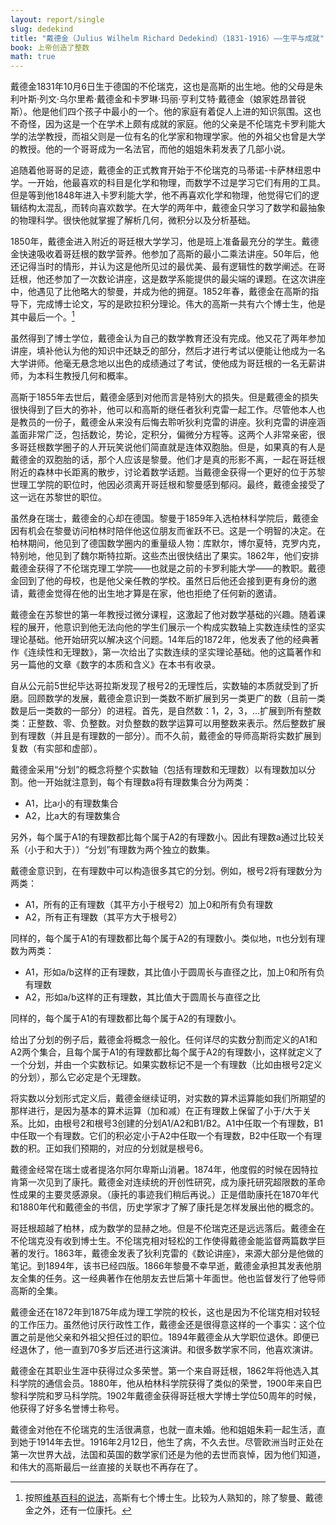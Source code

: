 ```yaml
---
layout: report/single
slug: dedekind
title: "戴德金（Julius Wilhelm Richard Dedekind）（1831-1916）——生平与成就"
book: 上帝创造了整数
math: true
---
```

 戴德金1831年10月6日生于德国的不伦瑞克，这也是高斯的出生地。他的父母是朱利叶斯·列文·乌尔里希·戴德金和卡罗琳·玛丽·亨利艾特·戴德金（娘家姓昂普锐斯）。他是他们四个孩子中最小的一个。他的家庭有着促人上进的知识氛围。这也不奇怪，因为这是一个在学术上颇有成就的家庭。他的父亲是不伦瑞克卡罗利能大学的法学教授，而祖父则是一位有名的化学家和物理学家。他的外祖父也曾是大学的教授。他的一个哥哥成为一名法官，而他的姐姐朱莉发表了几部小说。

追随着他哥哥的足迹，戴德金的正式教育开始于不伦瑞克的马蒂诺-卡萨林纽恩中学。一开始，他最喜欢的科目是化学和物理，而数学不过是学习它们有用的工具。但是等到他1848年进入卡罗利能大学，他不再喜欢化学和物理，他觉得它们的逻辑结构太混乱，而转向喜欢数学。在大学的两年中，戴德金只学习了数学和最抽象的物理科学。很快他就掌握了解析几何，微积分以及分析基础。

1850年，戴德金进入附近的哥廷根大学学习，他是班上准备最充分的学生。戴德金快速吸收着哥廷根的数学营养。他参加了高斯的最小二乘法讲座。50年后，他还记得当时的情形，并认为这是他所见过的最优美、最有逻辑性的数学阐述。在哥廷根，他还参加了一次数论讲座，这是数学系能提供的最尖端的课题。在这次讲座中，他遇见了比他略大的黎曼，并成为他的拥趸。1852年春，戴德金在高斯的指导下，完成博士论文，写的是欧拉积分理论。伟大的高斯一共有六个博士生，他是其中最后一个。[^1]

[^1]: 按照[维基百科的说法](http://en.wikipedia.org/wiki/Carl_Friedrich_Gauss)，高斯有七个博士生。比较为人熟知的，除了黎曼、戴德金之外，还有一位康托。

虽然得到了博士学位，戴德金认为自己的数学教育还没有完成。他又花了两年参加讲座，填补他认为他的知识中还缺乏的部分，然后才进行考试以便能让他成为一名大学讲师。他毫无悬念地以出色的成绩通过了考试，使他成为哥廷根的一名无薪讲师，为本科生教授几何和概率。

高斯于1855年去世后，戴德金感到对他而言是特别大的损失。但是戴德金的损失很快得到了巨大的弥补，他可以和高斯的继任者狄利克雷一起工作。尽管他本人也是教员的一份子，戴德金从来没有后悔去聆听狄利克雷的讲座。狄利克雷的讲座涵盖面非常广泛，包括数论，势论，定积分，偏微分方程等。这两个人非常亲密，很多哥廷根数学圈子的人开玩笑说他们简直就是连体双胞胎。但是，如果真的有人是戴德金的双胞胎的话，那个人应该是黎曼。他们才是真的形影不离，一起在哥廷根附近的森林中长距离的散步，讨论着数学话题。当戴德金获得一个更好的位于苏黎世理工学院的职位时，他因必须离开哥廷根和黎曼感到郁闷。最终，戴德金接受了这一远在苏黎世的职位。

虽然身在瑞士，戴德金的心却在德国。黎曼于1859年入选柏林科学院后，戴德金因有机会在黎曼访问柏林时陪伴他这位朋友而雀跃不已。这是一个明智的决定。在柏林期间，他见到了德国数学圈内的重量级人物：库默尔，博尔夏特，克罗内克，特别地，他见到了魏尔斯特拉斯。这些杰出很快结出了果实。1862年，他们安排戴德金获得了不伦瑞克理工学院——也就是之前的卡罗利能大学——的教职。戴德金回到了他的母校，也是他父亲任教的学校。虽然日后他还会接到更有身份的邀请，戴德金觉得在他的出生地才算是在家，他也拒绝了任何新的邀请。

戴德金在苏黎世的第一年教授过微分课程，这激起了他对数学基础的兴趣。随着课程的展开，他意识到他无法向他的学生们展示一个构成实数轴上实数连续性的坚实理论基础。他开始研究以解决这个问题。14年后的1872年，他发表了他的经典著作《连续性和无理数》，第一次给出了实数连续的坚实理论基础。他的这篇著作和另一篇他的文章《数字的本质和含义》在本书有收录。

自从公元前5世纪毕达哥拉斯发现了根号2的无理性后，实数轴的本质就受到了折磨。回顾数学的发展，戴德金意识到一类数不断扩展到另一类更广的数（且前一类数是后一类数的一部分）的进程。首先，是自然数：1，2，3，...扩展到所有整数类：正整数、零、负整数。对负整数的数学运算可以用整数来表示。然后整数扩展到有理数（并且是有理数的一部分）。而不久前，戴德金的导师高斯将实数扩展到复数（有实部和虚部）。

戴德金采用“分划”的概念将整个实数轴（包括有理数和无理数）以有理数加以分割。他一开始就注意到，每个有理数a将有理数集合分为两类：

- A1，比a小的有理数集合
- A2，比a大的有理数集合

另外，每个属于A1的有理数都比每个属于A2的有理数小。因此有理数a通过比较关系（小于和大于））“分划”有理数为两个独立的数集。

戴德金意识到，在有理数中可以构造很多其它的分划。例如，根号2将有理数分为两类：

- A1，所有的正有理数（其平方小于根号2）加上0和所有负有理数
- A2，所有正有理数（其平方大于根号2）

同样的，每个属于A1的有理数都比每个属于A2的有理数小。类似地，π也分划有理数为两类：

- A1，形如a/b这样的正有理数，其比值小于圆周长与直径之比，加上0和所有负有理数
- A2，形如a/b这样的正有理数，其比值大于圆周长与直径之比

同样的，每个属于A1的有理数都比每个属于A2的有理数小。

给出了分划的例子后，戴德金将概念一般化。任何详尽的实数分割而定义的A1和A2两个集合，且每个属于A1的有理数都比每个属于A2的有理数小，这样就定义了一个分划，并由一个实数标记。如果实数标记不是一个有理数（比如由根号2定义的分划），那么它必定是个无理数。

将实数以分划形式定义后，戴德金继续证明，对实数的算术运算能如我们所期望的那样进行，是因为基本的算术运算（加和减）在正有理数上保留了小于/大于关系。比如，由根号2和根号3创建的分划A1/A2和B1/B2。A1中任取一个有理数，B1中任取一个有理数。它们的积必定小于A2中任取一个有理数，B2中任取一个有理数的积。正如我们预期的，对应的分划就是根号6。

戴德金经常在瑞士或者提洛尔阿尔卑斯山消暑。1874年，他度假的时候在因特拉肯第一次见到了康托。戴德金对连续统的开创性研究，成为康托研究超限数的革命性成果的主要灵感源泉。（康托的事迹我们稍后再说。）正是借助康托在1870年代和1880年代和戴德金的书信，历史学家才了解了康托是怎样发展出他的概念的。

哥廷根超越了柏林，成为数学的显赫之地。但是不伦瑞克还是远远落后。戴德金在不伦瑞克没有收到博士生。不伦瑞克相对轻松的工作使得戴德金能监督两篇数学巨著的发行。1863年，戴德金发表了狄利克雷的《数论讲座》，来源大部分是他做的笔记。到1894年，该书已经四版。1866年黎曼不幸早逝，戴德金承担其发表他朋友全集的任务。这一经典著作在他朋友去世后第十年面世。他也监督发行了他导师高斯的全集。

戴德金还在1872年到1875年成为理工学院的校长，这也是因为不伦瑞克相对较轻的工作压力。虽然他讨厌行政性工作，戴德金还是很得意这样的一个事实：这个位置之前是他父亲和外祖父担任过的职位。1894年戴德金从大学职位退休。即便已经退休了，他一直到70多岁后还进行这演讲。和很多数学家不同，他喜欢演讲。

戴德金在其职业生涯中获得过众多荣誉。第一个来自哥廷根，1862年将他选入其科学院的通信会员。1880年，他从柏林科学院获得了类似的荣誉，1900年来自巴黎科学院和罗马科学院。1902年戴德金获得哥廷根大学博士学位50周年的时候，他获得了好多名誉博士称号。

戴德金对他在不伦瑞克的生活很满意，也就一直未婚。他和姐姐朱莉一起生活，直到她于1914年去世。1916年2月12日，他生了病，不久去世。尽管欧洲当时正处在第一次世界大战，法国和英国的数学家们还是为他的去世而哀悼，因为他们知道，和伟大的高斯最后一丝直接的关联也不再存在了。
